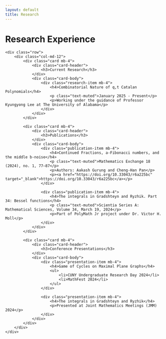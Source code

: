 ```yaml
---
layout: default
title: Research
---
```


<div class="container mt-5">
    <h1 class="mb-5">Research Experience</h1>

    <div class="row">
        <div class="col-md-12">
            <div class="card mb-4">
                <div class="card-header">
                    <h3>Current Research</h3>
                </div>
                <div class="card-body">
                    <div class="research-item mb-4">
                        <h4>Combinatorial Nature of q,t Catalan Polynomials</h4>
                        <p class="text-muted">January 2025 - Present</p>
                        <p>Working under the guidance of Professor Kyungyong Lee at The University of Alabama</p>
                    </div>
                </div>
            </div>

            <div class="card mb-4">
                <div class="card-header">
                    <h3>Publications</h3>
                </div>
                <div class="card-body">
                    <div class="publication-item mb-4">
                        <h4>Continued Fractions, a-Fibonacci numbers, and the middle b-noise</h4>
                        <p class="text-muted">Mathematics Exchange 18 (2024), no. 1, 77–87</p>
                        <p>Authors: Aakash Gurung and Cheng-Han Pan</p>
                        <p><a href="https://doi.org/10.33043/r6a225bc" target="_blank">https://doi.org/10.33043/r6a225bc</a></p>
                    </div>

                    <div class="publication-item mb-4">
                        <h4>The integrals in Gradshteyn and Ryzhik. Part 34: Bessel functions</h4>
                        <p class="text-muted">Scientia Series A: Mathematical Sciences, Volume 34, March 19, 2024</p>
                        <p>Part of PolyMath Jr project under Dr. Victor H. Moll</p>
                    </div>
                </div>
            </div>

            <div class="card mb-4">
                <div class="card-header">
                    <h3>Conference Presentations</h3>
                </div>
                <div class="card-body">
                    <div class="presentation-item mb-4">
                        <h4>Game of Cycles on Maximal Plane Graphs</h4>
                        <ul>
                            <li>CUNY Undergraduate Research Day 2024</li>
                            <li>MathFest 2024</li>
                        </ul>
                    </div>

                    <div class="presentation-item mb-4">
                        <h4>The integrals in Gradshteyn and Ryzhik</h4>
                        <p>Presented at Joint Mathematics Meetings (JMM) 2024</p>
                    </div>
                </div>
            </div>
        </div>
    </div>
</div> 